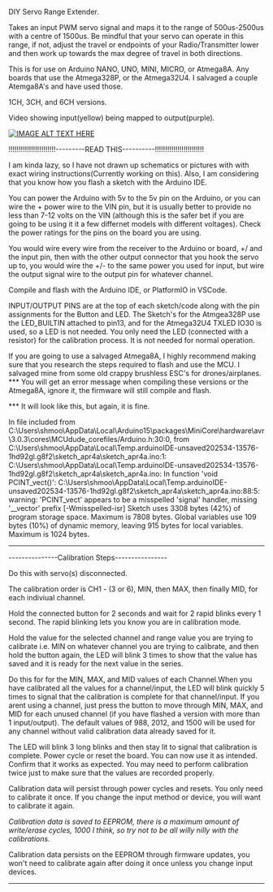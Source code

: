 
DIY Servo Range Extender. 

Takes an input PWM servo signal and maps it to the range of 500us-2500us with a centre of 1500us. Be mindful that your servo can operate in this range, if not, adjust the travel or endpoints of your Radio/Transmitter lower and then work up towards the max degree of travel in both directions. 

This is for use on Arduino NANO, UNO, MINI, MICRO, or Atmega8A. Any boards that use the Atmega328P, or the Atmega32U4. 
I salvaged a couple Atemga8A's and have used those. 

1CH, 3CH, and 6CH versions.


Video showing input(yellow) being mapped to output(purple). 

[![IMAGE ALT TEXT HERE](https://img.youtube.com/vi/Vm6HTiFYYLE/0.jpg)](https://www.youtube.com/watch?v=Vm6HTiFYYLE)


!!!!!!!!!!!!!!!!!!!!!!!---------READ THIS----------!!!!!!!!!!!!!!!!!!!!!!!!

 I am kinda lazy, so I have not drawn up schematics or pictures with with exact wiring instructions(Currently working on this). Also,  I am considering that you know how you flash a sketch with the Arduino IDE. 

You can power the Arduino with 5v to the 5v pin on the Arduino, or you can wire the + power wire to the VIN pin, but it is usually better to provide no less than 7-12 volts on the VIN (although this is the safer bet if you are going to be using it it a few differnet models with different voltages). Check the power ratings for the pins on the board you are using.

You would wire every wire from the receiver to the Arduino or board, +/ and the input pin, then with the other output connector that you hook the servo up to, you would wire the +/- to the same power you used for input, but wire the output signal wire to the output pin for whatever channel. 


Compile and flash with the Arduino IDE, or PlatformIO in VSCode. 


INPUT/OUTPUT PINS are at the top of each sketch/code along with the pin assignments for the Button and LED. The Sketch's for the Atmgea328P use the LED_BUILTIN attached to pin13, and for the Atmega32U4 TXLED IO30 is used, so a LED is not needed. You only need the LED (connected with a resistor) for the calibration process. It is not needed for normal operation.

If you are going to use a salvaged Atmega8A, I highly recommend making sure that you research the steps required to flash and use the MCU. I salvaged mine from some old crappy brushless ESC's for drones/airplanes. 
*** You will get an error message when compiling these versions or the Atmega8A, ignore it, the firmware will still compile and flash. 


*** It will look like this, but again, it is fine. 

In file included from C:\Users\shmoo\AppData\Local\Arduino15\packages\MiniCore\hardware\avr\3.0.3\cores\MCUdude_corefiles/Arduino.h:30:0,
                 from C:\Users\shmoo\AppData\Local\Temp\.arduinoIDE-unsaved202534-13576-1hd92gl.g8f2\sketch_apr4a\sketch_apr4a.ino:1:
C:\Users\shmoo\AppData\Local\Temp\.arduinoIDE-unsaved202534-13576-1hd92gl.g8f2\sketch_apr4a\sketch_apr4a.ino: In function 'void PCINT_vect()':
C:\Users\shmoo\AppData\Local\Temp\.arduinoIDE-unsaved202534-13576-1hd92gl.g8f2\sketch_apr4a\sketch_apr4a.ino:88:5: warning: 'PCINT_vect' appears to be a misspelled 'signal' handler, missing '__vector' prefix [-Wmisspelled-isr]
Sketch uses 3308 bytes (42%) of program storage space. Maximum is 7808 bytes.
Global variables use 109 bytes (10%) of dynamic memory, leaving 915 bytes for local variables. Maximum is 1024 bytes.

***


---------------Calibration Steps----------------

Do this with servo(s) disconnected. 

The calibration order is CH1 - (3 or 6), MIN, then MAX, then finally MID, for each indiviual channel.

Hold the connected button for 2 seconds and wait for 2 rapid blinks every 1 second. The rapid blinking lets you know you are in calibration mode.

 Hold the value for the selected channel and range value you are trying to calibrate i.e. MIN on whatever channel you are trying to calibrate, and then hold the button again, the LED will blink 3 times to show that the value has saved and it is ready for the next value in the series. 

Do this for for the MIN, MAX, and MID values of each Channel.When you have calibrated all the values for a channel/input, the LED will blink quickly 5 times to signal that the calibration is complete for that channel/input. If you arent using a channel, just press the button to move through MIN, MAX, and MID for each unused channel (if you have flashed a version with more than 1 input/output). The default values of 988, 2012, and 1500 will be used for any channel without valid calibration data already saved for it. 

The LED will blink 3 long blinks and then stay lit to signal that calibration is complete. Power cycle or reset the board. You can now use it as intended. Confirm that it works as expected. You may need to perform calibration twice just to make sure that the values are recorded properly. 

Calibration data will persist through power cycles and resets. You only need to calibrate it once. If you change the input method or device, you will want to calibrate it again. 

*Calibration data is saved to EEPROM, there is a maximum amount of write/erase cycles, 1000 I think, so try not to be all willy nilly with the calibrations.*

Calibration data persists on the EEPROM through firmware updates, you won't need to calibrate again after doing it once unless you change input devices. 

-------------------------------------------------




